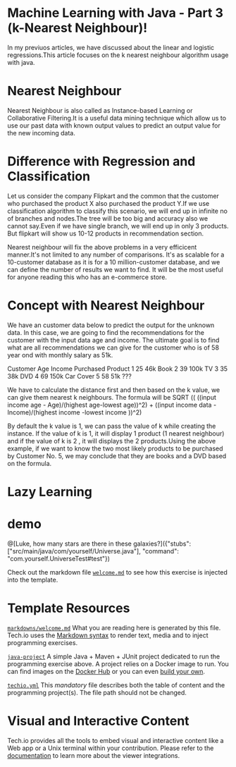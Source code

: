 # Machine Learning with Java - Part 3 (k-Nearest Neighbour)!

In my previuos articles, we have discussed about the linear and logistic regressions.This article focuses on the k nearest neighbour algorithm usage with java.

# Nearest Neighbour

Nearest Neighbour is also called as Instance-based Learning or Collaborative Filtering.It is a useful data mining technique which allow us to use our past data with known output values to predict an output value for the new incoming data. 

# Difference with Regression and Classification

Let us consider the company Flipkart and the common that the customer who purchased the product X also purchased the product Y.If we use classification algorithm to classify this scenario, we will end up in infinite no of branches and nodes.The tree will be too big and accuracy also we cannot say.Even if we have single branch, we will end up in only 3 products. But flipkart will show us 10-12 products in recommendation section.

Nearest neighbour will fix the above problems in a very efficicent manner.It's not limited to any number of comparisons. It's as scalable for a 10-customer database as it is for a 10 million-customer database, and we can define the number of results we want to find. It will be the most useful for anyone reading this who has an e-commerce store.

# Concept with Nearest Neighbour

We have an customer data below to predict the output for the unknown data. In this case, we are going to find the recommendations for the customer with the input data age and income. The ultimate goal is to find what are all recommendations we can give for the customer who is of 58 year ond with monthly salary as 51k.

Customer     Age     Income     Purchased Product
1            25       46k       Book
2            39       100k      TV
3            35       38k       DVD
4            69       150k      Car Cover
5            58       51k       ???

We have to calculate the distance first and then based on the k value, we can give them nearest k neighbours.
The formula will be SQRT (( ((input income age - Age)/(highest age-lowest age))^2) + ((input income data - Income)/(highest income -lowest income ))^2)

By default the k value is 1, we can pass the value of k while creating the instance. If the value of k is 1, it will display 1 product (1 nearest neighbour) and if the value of k is 2 , it will displays the 2 products.Using the above example, if we want to know the two most likely products to be purchased by Customer No. 5, we may conclude that they are books and a DVD based on the formula.

# Lazy Learning 




# demo

@[Luke, how many stars are there in these galaxies?]({"stubs": ["src/main/java/com/yourself/Universe.java"], "command": "com.yourself.UniverseTest#test"})

Check out the markdown file [`welcome.md`](https://github.com/TechDotIO/java-template/blob/master/markdowns/welcome.md) to see how this exercise is injected into the template.

# Template Resources

[`markdowns/welcome.md`](https://github.com/TechDotIO/java-template/blob/master/markdowns/welcome.md)
What you are reading here is generated by this file. Tech.io uses the [Markdown syntax](https://tech.io/doc/reference-markdowns) to render text, media and to inject programming exercises.


[`java-project`](https://github.com/TechDotIO/java-template/tree/master/java-project)
A simple Java + Maven + JUnit project dedicated to run the programming exercise above. A project relies on a Docker image to run. You can find images on the [Docker Hub](https://hub.docker.com/explore/) or you can even [build your own](https://tech.io/doc/reference-runner).


[`techio.yml`](https://github.com/TechDotIO/java-template/blob/master/techio.yml)
This *mandatory* file describes both the table of content and the programming project(s). The file path should not be changed.


# Visual and Interactive Content

Tech.io provides all the tools to embed visual and interactive content like a Web app or a Unix terminal within your contribution. Please refer to the [documentation](https://tech.io/doc) to learn more about the viewer integrations.
